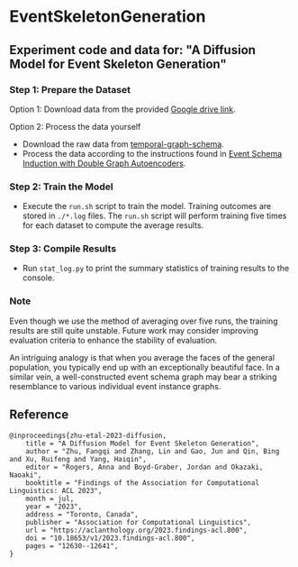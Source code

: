 # EventSkeletonGeneration

## Experiment code and data for: "A Diffusion Model for Event Skeleton Generation"

### Step 1: Prepare the Dataset

Option 1: Download data from the provided [Google drive link](https://drive.google.com/file/d/1olcrCKgsHJSy06DlHRMPnjAtzdd0UbkE/view?usp=sharing).

Option 2: Process the data yourself

- Download the raw data from [temporal-graph-schema](https://github.com/limanling/temporal-graph-schema).
- Process the data according to the instructions found in [Event Schema Induction with Double Graph Autoencoders](https://aclanthology.org/attachments/2022.naacl-main.147.software.zip).

### Step 2: Train the Model
- Execute the `run.sh` script to train the model. Training outcomes are stored in `./*.log` files. The `run.sh` script will perform training five times for each dataset to compute the average results.

### Step 3: Compile Results
- Run `stat_log.py` to print the summary statistics of training results to the console.

### Note
Even though we use the method of averaging over five runs, the training results are still quite unstable. Future work may consider improving evaluation criteria to enhance the stability of evaluation.

An intriguing analogy is that when you average the faces of the general population, you typically end up with an exceptionally beautiful face. In a similar vein, a well-constructed event schema graph may bear a striking resemblance to various individual event instance graphs.

## Reference
```
@inproceedings{zhu-etal-2023-diffusion,
    title = "A Diffusion Model for Event Skeleton Generation",
    author = "Zhu, Fangqi and Zhang, Lin and Gao, Jun and Qin, Bing and Xu, Ruifeng and Yang, Haiqin",
    editor = "Rogers, Anna and Boyd-Graber, Jordan and Okazaki, Naoaki",
    booktitle = "Findings of the Association for Computational Linguistics: ACL 2023",
    month = jul,
    year = "2023",
    address = "Toronto, Canada",
    publisher = "Association for Computational Linguistics",
    url = "https://aclanthology.org/2023.findings-acl.800",
    doi = "10.18653/v1/2023.findings-acl.800",
    pages = "12630--12641",
}
```

